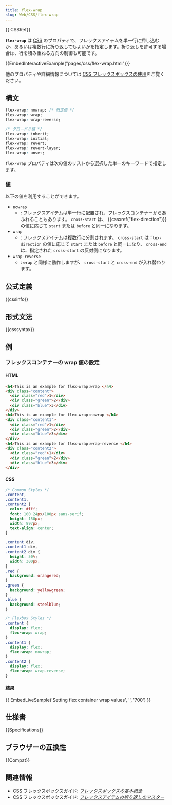 ```yaml
---
title: flex-wrap
slug: Web/CSS/flex-wrap
---
```

{{ CSSRef}}

**`flex-wrap`** は [CSS](/ja/docs/Web/CSS) のプロパティで、フレックスアイテムを単一行に押し込むか、あるいは複数行に折り返してもよいかを指定します。折り返しを許可する場合は、行を積み重ねる方向の制御も可能です。

{{EmbedInteractiveExample("pages/css/flex-wrap.html")}}

他のプロパティや詳細情報については [CSS フレックスボックスの使用](/ja/docs/Web/CSS/CSS_Flexible_Box_Layout/Basic_Concepts_of_Flexbox)をご覧ください。

## 構文

```css
flex-wrap: nowrap; /* 既定値 */
flex-wrap: wrap;
flex-wrap: wrap-reverse;

/* グローバル値 */
flex-wrap: inherit;
flex-wrap: initial;
flex-wrap: revert;
flex-wrap: revert-layer;
flex-wrap: unset;
```

`flex-wrap` プロパティは次の値のリストから選択した単一のキーワードで指定します。

### 値

以下の値を利用することができます。

- `nowrap`
  - : フレックスアイテムは単一行に配置され、フレックスコンテナーからあふれることもあります。 `cross-start` は、 {{cssxref("flex-direction")}} の値に応じて `start` または `before` と同一になります。
- `wrap`
  - : フレックスアイテムは複数行に分割されます。 `cross-start` は `flex-direction` の値に応じて `start` または `before` と同一になり、 `cross-end` は、指定された `cross-start` の反対側になります。
- `wrap-reverse`
  - : `wrap` と同様に動作しますが、 `cross-start` と `cross-end` が入れ替わります。

## 公式定義

{{cssinfo}}

## 形式文法

{{csssyntax}}

## 例

<h3 id="Setting_flex_container_wrap_values">フレックスコンテナーの wrap 値の設定</h3>

#### HTML

```html
<h4>This is an example for flex-wrap:wrap </h4>
<div class="content">
  <div class="red">1</div>
  <div class="green">2</div>
  <div class="blue">3</div>
</div>
<h4>This is an example for flex-wrap:nowrap </h4>
<div class="content1">
  <div class="red">1</div>
  <div class="green">2</div>
  <div class="blue">3</div>
</div>
<h4>This is an example for flex-wrap:wrap-reverse </h4>
<div class="content2">
  <div class="red">1</div>
  <div class="green">2</div>
  <div class="blue">3</div>
</div>
```

#### CSS

```css
/* Common Styles */
.content,
.content1,
.content2 {
  color: #fff;
  font: 100 24px/100px sans-serif;
  height: 150px;
  width: 897px;
  text-align: center;
}

.content div,
.content1 div,
.content2 div {
  height: 50%;
  width: 300px;
}
.red {
  background: orangered;
}
.green {
  background: yellowgreen;
}
.blue {
  background: steelblue;
}

/* Flexbox Styles */
.content {
  display: flex;
  flex-wrap: wrap;
}
.content1 {
  display: flex;
  flex-wrap: nowrap;
}
.content2 {
  display: flex;
  flex-wrap: wrap-reverse;
}
```

#### 結果

{{ EmbedLiveSample('Setting flex container wrap values', '', '700') }}

## 仕様書

{{Specifications}}

## ブラウザーの互換性

{{Compat}}

## 関連情報

- CSS フレックスボックスガイド: _[フレックスボックスの基本概念](/ja/docs/Web/CSS/CSS_Flexible_Box_Layout/Basic_Concepts_of_Flexbox)_
- CSS フレックスボックスガイド: _[フレックスアイテムの折り返しのマスター](/ja/docs/Web/CSS/CSS_Flexible_Box_Layout/Mastering_Wrapping_of_Flex_Items)_

